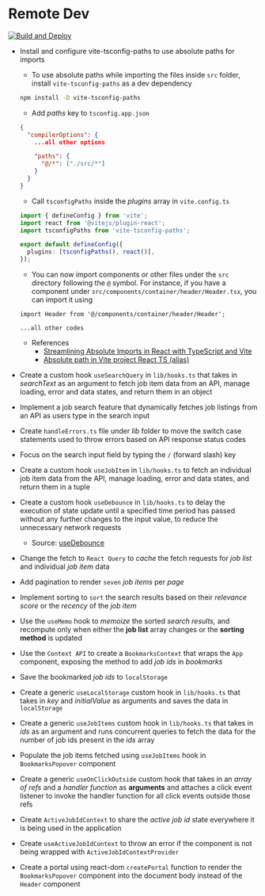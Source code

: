 # Remote Dev

[![Build and Deploy](https://github.com/anmolshah80/rmtdev/actions/workflows/deploy_production.yml/badge.svg)](https://github.com/anmolshah80/rmtdev/actions/workflows/deploy_production.yml)

- Install and configure vite-tsconfig-paths to use absolute paths for imports

  - To use absolute paths while importing the files inside `src` folder, install `vite-tsconfig-paths` as a dev dependency

  ```bash
  npm install -D vite-tsconfig-paths
  ```

  - Add _paths_ key to `tsconfig.app.json`

  ```json
  {
    "compilerOptions": {
      ...all other options

      "paths": {
        "@/*": ["./src/*"]
      }
    }
  }
  ```

  - Call `tsconfigPaths` inside the _plugins_ array in `vite.config.ts`

  ```ts
  import { defineConfig } from 'vite';
  import react from '@vitejs/plugin-react';
  import tsconfigPaths from 'vite-tsconfig-paths';

  export default defineConfig({
    plugins: [tsconfigPaths(), react()],
  });
  ```

  - You can now import components or other files under the `src` directory following the `@` symbol. For instance, if you have a component under `src/components/container/header/Header.tsx`, you can import it using

  ```tsx
  import Header from '@/components/container/header/Header';

  ...all other codes
  ```

  - References
    - [Streamlining Absolute Imports in React with TypeScript and Vite](https://dev.to/mizanrifat/streamlining-absolute-imports-in-react-with-typescript-and-vite-2bpp)
    - [Absolute path in Vite project React TS (alias)](https://gist.github.com/luciaaldana/7343c77b56e02a1ab7ed2903c01a843d)

- Create a custom hook `useSearchQuery` in `lib/hooks.ts` that takes in _searchText_ as an argument to fetch job item data from an API, manage loading, error and data states, and return them in an object
- Implement a job search feature that dynamically fetches job listings from an API as users type in the search input
- Create `handleErrors.ts` file under _lib_ folder to move the switch case statements used to throw errors based on API response status codes
- Focus on the search input field by typing the `/` (forward slash) key
- Create a custom hook `useJobItem` in `lib/hooks.ts` to fetch an individual job item data from the API, manage loading, error and data states, and return them in a tuple
- Create a custom hook `useDebounce` in `lib/hooks.ts` to delay the execution of state update until a specified time period has passed without any further changes to the input value, to reduce the unnecessary network requests
  - Source: [useDebounce](https://usehooks.com/usedebounce)
- Change the fetch to `React Query` to _cache_ the fetch requests for _job list_ and individual _job item_ data
- Add pagination to render `seven` _job items_ per _page_
- Implement sorting to `sort` the search results based on their _relevance score_ or the _recency_ of the _job item_
- Use the `useMemo` hook to _memoize_ the sorted _search results,_ and recompute only when either the **job list** array changes or the **sorting method** is updated
- Use the `Context API` to create a `BookmarksContext` that wraps the `App` component, exposing the method to add _job ids_ in _bookmarks_
- Save the bookmarked _job ids_ to `localStorage`
- Create a generic `useLocalStorage` custom hook in `lib/hooks.ts` that takes in _key_ and _initialValue_ as arguments and saves the data in `localStorage`
- Create a generic `useJobItems` custom hook in `lib/hooks.ts` that takes in _ids_ as an argument and runs concurrent queries to fetch the data for the number of job ids present in the _ids_ array
- Populate the job items fetched using `useJobItems` hook in `BookmarksPopover` component
- Create a generic `useOnClickOutside` custom hook that takes in an _array of refs_ and a _handler function_ as **arguments** and attaches a click event listener to invoke the handler function for all click events outside those refs
- Create `ActiveJobIdContext` to share the _active job id_ state everywhere it is being used in the application
- Create `useActiveJobIdContext` to throw an error if the component is not being wrapped with `ActiveJobIdContextProvider`
- Create a portal using react-dom `createPortal` function to render the `BookmarksPopover` component into the document body instead of the `Header` component
